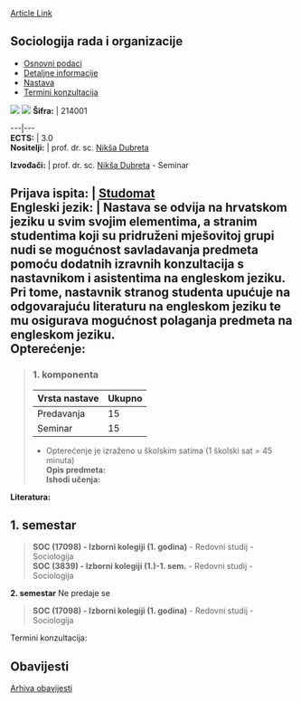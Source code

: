 [Article Link](https://www.fhs.hr/predmet/sro)

## Sociologija rada i organizacije
  * [Osnovni podaci](https://www.fhs.hr/predmet/sro#v1id-523827_762463_1_0 "Osnovni podaci")
  * [Detaljne informacije](https://www.fhs.hr/predmet/sro#v1id-523827_762463_1_1 "Detaljne informacije")
  * [Nastava](https://www.fhs.hr/predmet/sro#v1id-523827_762463_1_2 "Nastava")
  * [Termini konzultacija](https://www.fhs.hr/predmet/sro#v1id-523827_762463_1_3 "Termini konzultacija")


[![](https://www.fhs.hr/img/flags/gif/hr.gif)](https://www.fhs.hr/predmet/sro) [![](https://www.fhs.hr/img/flags/gif/gb.gif)](https://www.fhs.hr/en/course/sowao)
**Šifra:** |  214001  
  
---|---  
**ECTS:** |  3.0   
**Nositelji:** |  prof. dr. sc. [Nikša Dubreta](https://www.fhs.hr/djelatnik/niksa.dubreta)   
  
**Izvođači:** |  prof. dr. sc. [Nikša Dubreta](https://www.fhs.hr/djelatnik/niksa.dubreta) - Seminar  
  
**Prijava ispita:** |  [Studomat](http://www.isvu.hr/studomat)  
**Engleski jezik:** |  Nastava se odvija na hrvatskom jeziku u svim svojim elementima, a stranim studentima koji su pridruženi mješovitoj grupi nudi se mogućnost savladavanja predmeta pomoću dodatnih izravnih konzultacija s nastavnikom i asistentima na engleskom jeziku. Pri tome, nastavnik stranog studenta upućuje na odgovarajuću literaturu na engleskom jeziku te mu osigurava mogućnost polaganja predmeta na engleskom jeziku.   
**Opterećenje:**  
---  
> ### 1. komponenta
> | Vrsta nastave | Ukupno  
> ---|---  
> Predavanja | 15  
> Seminar | 15  
> * Opterećenje je izraženo u školskim satima (1 školski sat = 45 minuta)   
**Opis predmeta:**  
> **Ishodi učenja:**  

  
**Literatura:**  

  
**1. semestar**  
---  
> **SOC (17098) - Izborni kolegiji (1. godina)** - Redovni studij - Sociologija  
>  **SOC (3839) - Izborni kolegiji (1.)-1. sem.** - Redovni studij - Sociologija  
>   
  
**2. semestar** Ne predaje se  
> **SOC (17098) - Izborni kolegiji (1. godina)** - Redovni studij - Sociologija  
>   
Termini konzultacija: 


## Obavijesti
[Arhiva obavijesti](https://www.fhs.hr/predmet/sro?@=21cja#news_118787 "Arhiva obavijesti")
